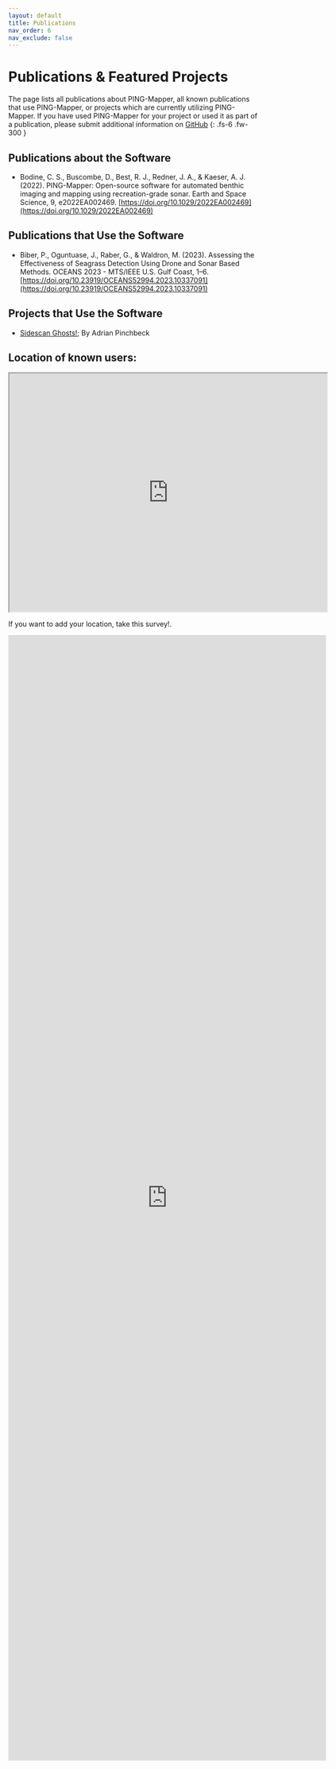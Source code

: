 ```yaml
---
layout: default
title: Publications
nav_order: 6
nav_exclude: false
---
```


# Publications & Featured Projects

The page lists all publications about PING-Mapper, all known publications that use PING-Mapper, or projects which are currently utilizing PING-Mapper. If you have used PING-Mapper for your project or used it as part of a publication, please submit additional information on [GitHub](https://github.com/CameronBodine/PINGMapper/discussions/76)
{: .fs-6 .fw-300 }

## Publications about the Software

- Bodine, C. S., Buscombe, D., Best, R. J., Redner, J. A., & Kaeser, A. J. (2022). PING-Mapper: Open-source software for automated benthic imaging and mapping using recreation-grade sonar. Earth and Space Science, 9, e2022EA002469. [https://doi.org/10.1029/2022EA002469](https://doi.org/10.1029/2022EA002469)

## Publications that Use the Software

- Biber, P., Oguntuase, J., Raber, G., & Waldron, M. (2023). Assessing the Effectiveness of Seagrass Detection Using Drone and Sonar Based Methods. OCEANS 2023 - MTS/IEEE U.S. Gulf Coast, 1–6. [https://doi.org/10.23919/OCEANS52994.2023.10337091](https://doi.org/10.23919/OCEANS52994.2023.10337091)

## Projects that Use the Software

- [Sidescan Ghosts!](https://github.com/CameronBodine/PINGMapper/discussions/76#discussioncomment-6929745); By Adrian Pinchbeck

## Location of known users:

<iframe src="https://www.google.com/maps/d/embed?mid=1QnHI4vIA42VF48Ro2rgxVw7vMvEm0T0&ehbc=2E312F" width="640" height="480"></iframe>

If you want to add your location, take this survey!.

<iframe src="https://docs.google.com/forms/d/e/1FAIpQLSfUcOlQ5RmHcQA83XNanLR9-lj_7fD9CMhC-uIqstIAgpgwBw/viewform?embedded=true" width="640" height="2266" frameborder="0" marginheight="0" marginwidth="0">Loading…</iframe>